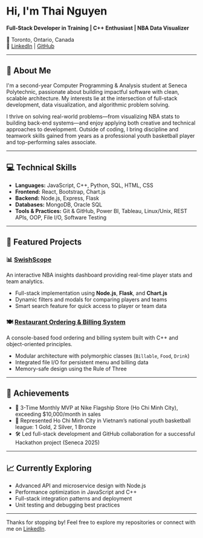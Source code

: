 # Hi, I'm Thai Nguyen

**Full-Stack Developer in Training | C++ Enthusiast | NBA Data Visualizer**

📍 Toronto, Ontario, Canada  
🔗 [LinkedIn](https://www.linkedin.com/in/thai-nguyen-080906359/) | [GitHub](https://github.com/Thai-Hoa-Nguyen)

---

## 🧠 About Me

I'm a second-year Computer Programming & Analysis student at Seneca Polytechnic, passionate about building impactful software with clean, scalable architecture. My interests lie at the intersection of full-stack development, data visualization, and algorithmic problem solving.

I thrive on solving real-world problems—from visualizing NBA stats to building back-end systems—and enjoy applying both creative and technical approaches to development. Outside of coding, I bring discipline and teamwork skills gained from years as a professional youth basketball player and top-performing sales associate.

---

## 💻 Technical Skills

- **Languages:** JavaScript, C++, Python, SQL, HTML, CSS  
- **Frontend:** React, Bootstrap, Chart.js  
- **Backend:** Node.js, Express, Flask  
- **Databases:** MongoDB, Oracle SQL  
- **Tools & Practices:** Git & GitHub, Power BI, Tableau, Linux/Unix, REST APIs, OOP, File I/O, Software Testing

---

## 🚀 Featured Projects

### 📊 [SwishScope](https://github.com/Thai-Hoa-Nguyen/SwishScope)
An interactive NBA insights dashboard providing real-time player stats and team analytics.

- Full-stack implementation using **Node.js**, **Flask**, and **Chart.js**
- Dynamic filters and modals for comparing players and teams
- Smart search feature for quick access to player or team data

### 🍽️ [Restaurant Ordering & Billing System](https://github.com/Thai-Hoa-Nguyen/Order-System)
A console-based food ordering and billing system built with C++ and object-oriented principles.

- Modular architecture with polymorphic classes (`Billable`, `Food`, `Drink`)
- Integrated file I/O for persistent menu and billing data
- Memory-safe design using the Rule of Three

---

## 🏅 Achievements

- 🥇 3-Time Monthly MVP at Nike Flagship Store (Ho Chi Minh City), exceeding $10,000/month in sales  
- 🏀 Represented Ho Chi Minh City in Vietnam’s national youth basketball league: 1 Gold, 2 Silver, 1 Bronze  
- 🛠️ Led full-stack development and GitHub collaboration for a successful Hackathon project (Seneca 2025)

---

## 📈 Currently Exploring

- Advanced API and microservice design with Node.js  
- Performance optimization in JavaScript and C++  
- Full-stack integration patterns and deployment  
- Unit testing and debugging best practices

---

Thanks for stopping by! Feel free to explore my repositories or connect with me on [LinkedIn](https://www.linkedin.com/in/thai-nguyen-080906359/).
